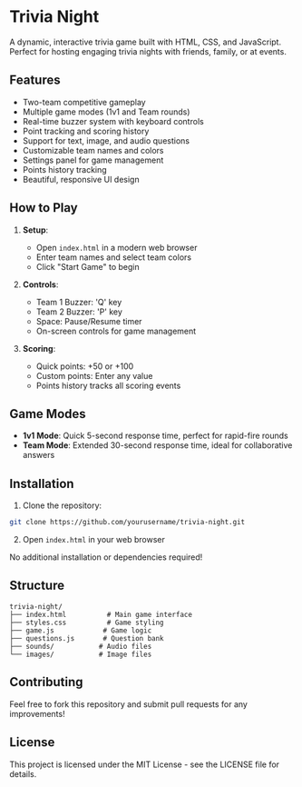 # Trivia Night

A dynamic, interactive trivia game built with HTML, CSS, and JavaScript. Perfect for hosting engaging trivia nights with friends, family, or at events.

## Features

- Two-team competitive gameplay
- Multiple game modes (1v1 and Team rounds)
- Real-time buzzer system with keyboard controls
- Point tracking and scoring history
- Support for text, image, and audio questions
- Customizable team names and colors
- Settings panel for game management
- Points history tracking
- Beautiful, responsive UI design

## How to Play

1. **Setup**:
   - Open `index.html` in a modern web browser
   - Enter team names and select team colors
   - Click "Start Game" to begin

2. **Controls**:
   - Team 1 Buzzer: 'Q' key
   - Team 2 Buzzer: 'P' key
   - Space: Pause/Resume timer
   - On-screen controls for game management

3. **Scoring**:
   - Quick points: +50 or +100
   - Custom points: Enter any value
   - Points history tracks all scoring events

## Game Modes

- **1v1 Mode**: Quick 5-second response time, perfect for rapid-fire rounds
- **Team Mode**: Extended 30-second response time, ideal for collaborative answers

## Installation

1. Clone the repository:
```bash
git clone https://github.com/yourusername/trivia-night.git
```

2. Open `index.html` in your web browser

No additional installation or dependencies required!

## Structure

```
trivia-night/
├── index.html          # Main game interface
├── styles.css          # Game styling
├── game.js            # Game logic
├── questions.js       # Question bank
├── sounds/           # Audio files
└── images/           # Image files
```

## Contributing

Feel free to fork this repository and submit pull requests for any improvements!

## License

This project is licensed under the MIT License - see the LICENSE file for details. 